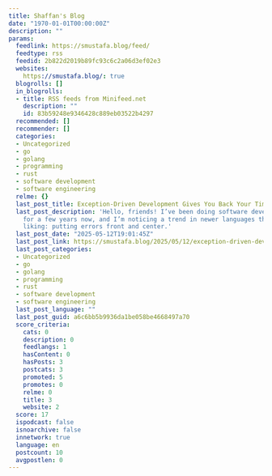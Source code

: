 ```yaml
---
title: Shaffan's Blog
date: "1970-01-01T00:00:00Z"
description: ""
params:
  feedlink: https://smustafa.blog/feed/
  feedtype: rss
  feedid: 2b822d2019b89fc93c6c2a06d3ef02e3
  websites:
    https://smustafa.blog/: true
  blogrolls: []
  in_blogrolls:
  - title: RSS feeds from Minifeed.net
    description: ""
    id: 83b59248e9346428c889eb03522b4297
  recommended: []
  recommender: []
  categories:
  - Uncategorized
  - go
  - golang
  - programming
  - rust
  - software development
  - software engineering
  relme: {}
  last_post_title: Exception-Driven Development Gives You Back Your Time and Sanity
  last_post_description: 'Hello, friends! I’ve been doing software development professionally
    for a few years now, and I’m noticing a trend in newer languages that I’m really
    liking: putting errors front and center.'
  last_post_date: "2025-05-12T19:01:45Z"
  last_post_link: https://smustafa.blog/2025/05/12/exception-driven-development-gives-you-back-your-time-and-sanity/
  last_post_categories:
  - Uncategorized
  - go
  - golang
  - programming
  - rust
  - software development
  - software engineering
  last_post_language: ""
  last_post_guid: a6c6bb5b9936da1be058be4668497a70
  score_criteria:
    cats: 0
    description: 0
    feedlangs: 1
    hasContent: 0
    hasPosts: 3
    postcats: 3
    promoted: 5
    promotes: 0
    relme: 0
    title: 3
    website: 2
  score: 17
  ispodcast: false
  isnoarchive: false
  innetwork: true
  language: en
  postcount: 10
  avgpostlen: 0
---
```

